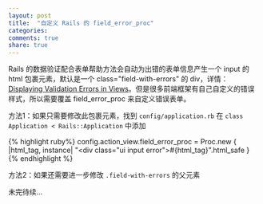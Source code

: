 ```yaml
---
layout: post
title:  "自定义 Rails 的 field_error_proc"
categories:
comments: true
share: true
---
```


Rails 的数据验证配合表单帮助方法会自动为出错的表单信息产生一个 input 的 html 包裹元素，默认是一个 class="field-with-errors" 的 div，详情：[Displaying Validation Errors in Views](http://guides.rubyonrails.org/active_record_validations.html#displaying-validation-errors-in-views)。但是很多前端框架有自己自定义的错误样式，所以需要覆盖 field_error_proc 来自定义错误表单。

方法1：如果只需要修改此包裹元素，找到 `config/application.rb` 在 `class Application < Rails::Application` 中添加

{% highlight ruby%}
config.action_view.field_error_proc = Proc.new { |html_tag, instance|
  "<div class=\"ui input error\">#{html_tag}</div>".html_safe
}
{% endhighlight %}

方法2：如果还需要进一步修改 `.field-with-errors` 的父元素

未完待续...
